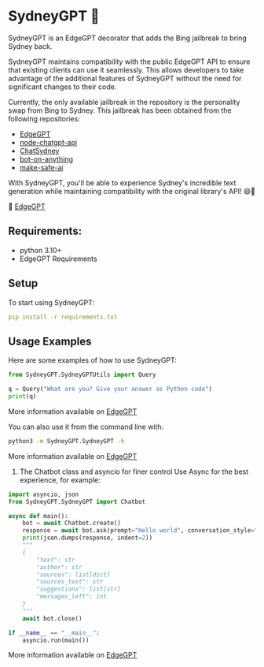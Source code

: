# SydneyGPT 🚀

SydneyGPT is an EdgeGPT decorator that adds the Bing jailbreak to bring Sydney back.

SydneyGPT maintains compatibility with the public EdgeGPT API to ensure that existing clients can use it seamlessly. This allows developers to take advantage of the additional features of SydneyGPT without the need for significant changes to their code.

Currently, the only available jailbreak in the repository is the personality swap from Bing to Sydney. This jailbreak has been obtained from the following repositories:

- [EdgeGPT](https://github.com/acheong08/EdgeGPT)
- [node-chatgpt-api](https://github.com/waylaidwanderer/node-chatgpt-api)
- [ChatSydney](https://github.com/InterestingDarkness/ChatSydney)
- [bot-on-anything](https://github.com/zhayujie/bot-on-anything)
- [make-safe-ai](https://www.make-safe-ai.com/is-bing-chat-safe/)

With SydneyGPT, you'll be able to experience Sydney's incredible text generation while maintaining compatibility with the original library's API! 😄🎉

🔗 [EdgeGPT](https://github.com/acheong08/EdgeGPT)

## Requirements:
- python 3.10+
- EdgeGPT Requirements

## Setup

To start using SydneyGPT:

```yaml
pip install -r requirements.txt
```

## Usage Examples

Here are some examples of how to use SydneyGPT:

```python
from SydneyGPT.SydneyGPTUtils import Query

q = Query("What are you? Give your answer as Python code")
print(q)
```

More information available on [EdgeGPT](https://github.com/acheong08/EdgeGPT)


You can also use it from the command line with:

```bash
python3 -m SydneyGPT.SydneyGPT -h
```

More information available on [EdgeGPT](https://github.com/acheong08/EdgeGPT)

1. The Chatbot class and asyncio for finer control
Use Async for the best experience, for example:

```python
import asyncio, json
from SydneyGPT.SydneyGPT import Chatbot

async def main():
    bot = await Chatbot.create()
    response = await bot.ask(prompt="Hello world", conversation_style="creative", simplify_response=True)
    print(json.dumps(response, indent=2))
    """
    {
        "text": str
        "author": str
        "sources": list[dict]
        "sources_text": str
        "suggestions": list[str]
        "messages_left": int
    }
    """
    await bot.close()

if __name__ == "__main__":
    asyncio.run(main())
```

More information available on [EdgeGPT](https://github.com/acheong08/EdgeGPT)

